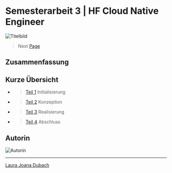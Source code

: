 # Semesterarbeit 3 | HF Cloud Native Engineer

![Titelbild](Semesterarbeit3/Pictures/Titelbild.jpg)

> Next [Page](https://github.com/lauradubach/Semesterarbeit3/blob/main/Sites/Teil%201%20Initialisierung.md)

## Zusammenfassung

## Kurze Übersicht

- > [Teil 1](https://github.com/lauradubach/Semesterarbeit3/blob/main/Sites/Teil%201%20Initialisierung.md) Initialisierung
- > [Teil 2](https://github.com/lauradubach/Semesterarbeit3/blob/main/Sites/Teil%202%20Konzeption.md) Konzeption
- > [Teil 3](https://github.com/lauradubach/Semesterarbeit3/blob/main/Sites/Teil%203%20Realisierung.md) Realisierung
- > [Teil 4](https://github.com/lauradubach/Semesterarbeit3/blob/main/Sites/Teil%204%20Abschluss.md) Abschluss

## Autorin

![Autorin](Semesterarbeit3/Pictures/Autorin.jpg)

---
[Laura Joana Dubach](https://github.com/lauradubach)